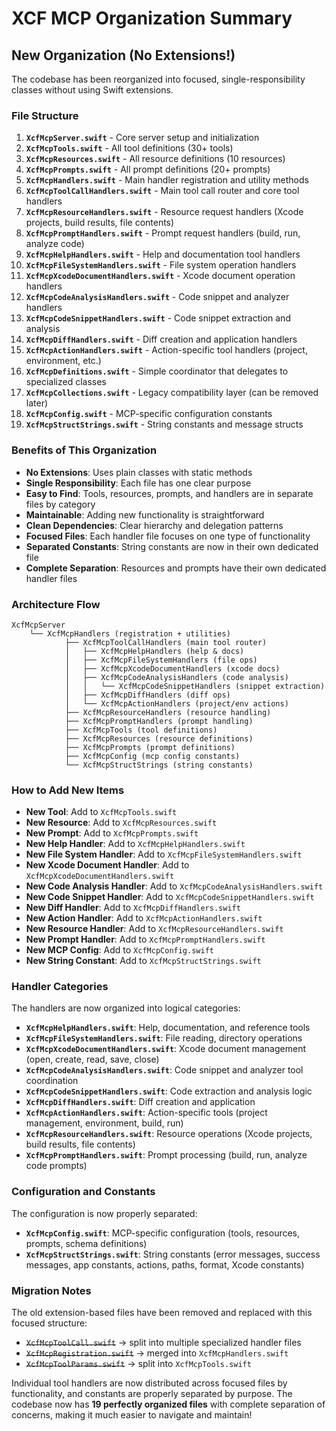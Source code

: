 # XCF MCP Organization Summary

## New Organization (No Extensions!)

The codebase has been reorganized into focused, single-responsibility classes without using Swift extensions.

### File Structure

1. **`XcfMcpServer.swift`** - Core server setup and initialization
2. **`XcfMcpTools.swift`** - All tool definitions (30+ tools)
3. **`XcfMcpResources.swift`** - All resource definitions (10 resources)
4. **`XcfMcpPrompts.swift`** - All prompt definitions (20+ prompts)
5. **`XcfMcpHandlers.swift`** - Main handler registration and utility methods
6. **`XcfMcpToolCallHandlers.swift`** - Main tool call router and core tool handlers
7. **`XcfMcpResourceHandlers.swift`** - Resource request handlers (Xcode projects, build results, file contents)
8. **`XcfMcpPromptHandlers.swift`** - Prompt request handlers (build, run, analyze code)
9. **`XcfMcpHelpHandlers.swift`** - Help and documentation tool handlers
10. **`XcfMcpFileSystemHandlers.swift`** - File system operation handlers
11. **`XcfMcpXcodeDocumentHandlers.swift`** - Xcode document operation handlers
12. **`XcfMcpCodeAnalysisHandlers.swift`** - Code snippet and analyzer handlers
13. **`XcfMcpCodeSnippetHandlers.swift`** - Code snippet extraction and analysis
14. **`XcfMcpDiffHandlers.swift`** - Diff creation and application handlers
15. **`XcfMcpActionHandlers.swift`** - Action-specific tool handlers (project, environment, etc.)
16. **`XcfMcpDefinitions.swift`** - Simple coordinator that delegates to specialized classes
17. **`XcfMcpCollections.swift`** - Legacy compatibility layer (can be removed later)
18. **`XcfMcpConfig.swift`** - MCP-specific configuration constants
19. **`XcfMcpStructStrings.swift`** - String constants and message structs

### Benefits of This Organization

- **No Extensions**: Uses plain classes with static methods
- **Single Responsibility**: Each file has one clear purpose
- **Easy to Find**: Tools, resources, prompts, and handlers are in separate files by category
- **Maintainable**: Adding new functionality is straightforward
- **Clean Dependencies**: Clear hierarchy and delegation patterns
- **Focused Files**: Each handler file focuses on one type of functionality
- **Separated Constants**: String constants are now in their own dedicated file
- **Complete Separation**: Resources and prompts have their own dedicated handler files

### Architecture Flow

```
XcfMcpServer
    └── XcfMcpHandlers (registration + utilities)
            ├── XcfMcpToolCallHandlers (main tool router)
            │   ├── XcfMcpHelpHandlers (help & docs)
            │   ├── XcfMcpFileSystemHandlers (file ops)
            │   ├── XcfMcpXcodeDocumentHandlers (xcode docs)
            │   ├── XcfMcpCodeAnalysisHandlers (code analysis)
            │   │   └── XcfMcpCodeSnippetHandlers (snippet extraction)
            │   ├── XcfMcpDiffHandlers (diff ops)
            │   └── XcfMcpActionHandlers (project/env actions)
            ├── XcfMcpResourceHandlers (resource handling)
            ├── XcfMcpPromptHandlers (prompt handling)
            ├── XcfMcpTools (tool definitions)
            ├── XcfMcpResources (resource definitions)
            ├── XcfMcpPrompts (prompt definitions)
            ├── XcfMcpConfig (mcp config constants)
            └── XcfMcpStructStrings (string constants)
```

### How to Add New Items

- **New Tool**: Add to `XcfMcpTools.swift`
- **New Resource**: Add to `XcfMcpResources.swift`
- **New Prompt**: Add to `XcfMcpPrompts.swift`
- **New Help Handler**: Add to `XcfMcpHelpHandlers.swift`
- **New File System Handler**: Add to `XcfMcpFileSystemHandlers.swift`
- **New Xcode Document Handler**: Add to `XcfMcpXcodeDocumentHandlers.swift`
- **New Code Analysis Handler**: Add to `XcfMcpCodeAnalysisHandlers.swift`
- **New Code Snippet Handler**: Add to `XcfMcpCodeSnippetHandlers.swift`
- **New Diff Handler**: Add to `XcfMcpDiffHandlers.swift`
- **New Action Handler**: Add to `XcfMcpActionHandlers.swift`
- **New Resource Handler**: Add to `XcfMcpResourceHandlers.swift`
- **New Prompt Handler**: Add to `XcfMcpPromptHandlers.swift`
- **New MCP Config**: Add to `XcfMcpConfig.swift`
- **New String Constant**: Add to `XcfMcpStructStrings.swift`

### Handler Categories

The handlers are now organized into logical categories:

- **`XcfMcpHelpHandlers.swift`**: Help, documentation, and reference tools
- **`XcfMcpFileSystemHandlers.swift`**: File reading, directory operations
- **`XcfMcpXcodeDocumentHandlers.swift`**: Xcode document management (open, create, read, save, close)
- **`XcfMcpCodeAnalysisHandlers.swift`**: Code snippet and analyzer tool coordination
- **`XcfMcpCodeSnippetHandlers.swift`**: Code extraction and analysis logic
- **`XcfMcpDiffHandlers.swift`**: Diff creation and application
- **`XcfMcpActionHandlers.swift`**: Action-specific tools (project management, environment, build, run)
- **`XcfMcpResourceHandlers.swift`**: Resource operations (Xcode projects, build results, file contents)
- **`XcfMcpPromptHandlers.swift`**: Prompt processing (build, run, analyze code prompts)

### Configuration and Constants

The configuration is now properly separated:

- **`XcfMcpConfig.swift`**: MCP-specific configuration (tools, resources, prompts, schema definitions)
- **`XcfMcpStructStrings.swift`**: String constants (error messages, success messages, app constants, actions, paths, format, Xcode constants)

### Migration Notes

The old extension-based files have been removed and replaced with this focused structure:
- ~~`XcfMcpToolCall.swift`~~ → split into multiple specialized handler files
- ~~`XcfMcpRegistration.swift`~~ → merged into `XcfMcpHandlers.swift`
- ~~`XcfMcpToolParams.swift`~~ → split into `XcfMcpTools.swift`

Individual tool handlers are now distributed across focused files by functionality, and constants are properly separated by purpose. The codebase now has **19 perfectly organized files** with complete separation of concerns, making it much easier to navigate and maintain! 